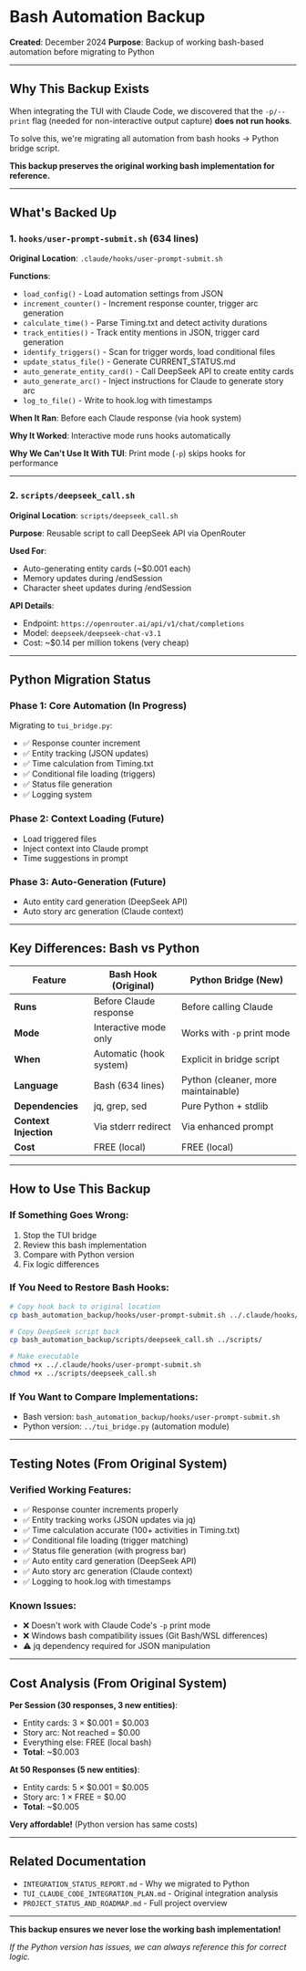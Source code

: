 # Bash Automation Backup

**Created**: December 2024
**Purpose**: Backup of working bash-based automation before migrating to Python

---

## Why This Backup Exists

When integrating the TUI with Claude Code, we discovered that the `-p/--print` flag (needed for non-interactive output capture) **does not run hooks**.

To solve this, we're migrating all automation from bash hooks → Python bridge script.

**This backup preserves the original working bash implementation for reference.**

---

## What's Backed Up

### 1. `hooks/user-prompt-submit.sh` (634 lines)

**Original Location**: `.claude/hooks/user-prompt-submit.sh`

**Functions**:
- `load_config()` - Load automation settings from JSON
- `increment_counter()` - Increment response counter, trigger arc generation
- `calculate_time()` - Parse Timing.txt and detect activity durations
- `track_entities()` - Track entity mentions in JSON, trigger card generation
- `identify_triggers()` - Scan for trigger words, load conditional files
- `update_status_file()` - Generate CURRENT_STATUS.md
- `auto_generate_entity_card()` - Call DeepSeek API to create entity cards
- `auto_generate_arc()` - Inject instructions for Claude to generate story arc
- `log_to_file()` - Write to hook.log with timestamps

**When It Ran**: Before each Claude response (via hook system)

**Why It Worked**: Interactive mode runs hooks automatically

**Why We Can't Use It With TUI**: Print mode (`-p`) skips hooks for performance

---

### 2. `scripts/deepseek_call.sh`

**Original Location**: `scripts/deepseek_call.sh`

**Purpose**: Reusable script to call DeepSeek API via OpenRouter

**Used For**:
- Auto-generating entity cards (~$0.001 each)
- Memory updates during /endSession
- Character sheet updates during /endSession

**API Details**:
- Endpoint: `https://openrouter.ai/api/v1/chat/completions`
- Model: `deepseek/deepseek-chat-v3.1`
- Cost: ~$0.14 per million tokens (very cheap)

---

## Python Migration Status

### Phase 1: Core Automation (In Progress)
Migrating to `tui_bridge.py`:
- ✅ Response counter increment
- ✅ Entity tracking (JSON updates)
- ✅ Time calculation from Timing.txt
- ✅ Conditional file loading (triggers)
- ✅ Status file generation
- ✅ Logging system

### Phase 2: Context Loading (Future)
- Load triggered files
- Inject context into Claude prompt
- Time suggestions in prompt

### Phase 3: Auto-Generation (Future)
- Auto entity card generation (DeepSeek API)
- Auto story arc generation (Claude context)

---

## Key Differences: Bash vs Python

| Feature | Bash Hook (Original) | Python Bridge (New) |
|---------|---------------------|---------------------|
| **Runs** | Before Claude response | Before calling Claude |
| **Mode** | Interactive mode only | Works with `-p` print mode |
| **When** | Automatic (hook system) | Explicit in bridge script |
| **Language** | Bash (634 lines) | Python (cleaner, more maintainable) |
| **Dependencies** | jq, grep, sed | Pure Python + stdlib |
| **Context Injection** | Via stderr redirect | Via enhanced prompt |
| **Cost** | FREE (local) | FREE (local) |

---

## How to Use This Backup

### If Something Goes Wrong:
1. Stop the TUI bridge
2. Review this bash implementation
3. Compare with Python version
4. Fix logic differences

### If You Need to Restore Bash Hooks:
```bash
# Copy hook back to original location
cp bash_automation_backup/hooks/user-prompt-submit.sh ../.claude/hooks/

# Copy DeepSeek script back
cp bash_automation_backup/scripts/deepseek_call.sh ../scripts/

# Make executable
chmod +x ../.claude/hooks/user-prompt-submit.sh
chmod +x ../scripts/deepseek_call.sh
```

### If You Want to Compare Implementations:
- Bash version: `bash_automation_backup/hooks/user-prompt-submit.sh`
- Python version: `../tui_bridge.py` (automation module)

---

## Testing Notes (From Original System)

### Verified Working Features:
- ✅ Response counter increments properly
- ✅ Entity tracking works (JSON updates via jq)
- ✅ Time calculation accurate (100+ activities in Timing.txt)
- ✅ Conditional file loading (trigger matching)
- ✅ Status file generation (with progress bar)
- ✅ Auto entity card generation (DeepSeek API)
- ✅ Auto story arc generation (Claude context)
- ✅ Logging to hook.log with timestamps

### Known Issues:
- ❌ Doesn't work with Claude Code's `-p` print mode
- ❌ Windows bash compatibility issues (Git Bash/WSL differences)
- ⚠️ jq dependency required for JSON manipulation

---

## Cost Analysis (From Original System)

**Per Session (30 responses, 3 new entities)**:
- Entity cards: 3 × $0.001 = $0.003
- Story arc: Not reached = $0.00
- Everything else: FREE (local bash)
- **Total**: ~$0.003

**At 50 Responses (5 new entities)**:
- Entity cards: 5 × $0.001 = $0.005
- Story arc: 1 × FREE = $0.00
- **Total**: ~$0.005

**Very affordable!** (Python version has same costs)

---

## Related Documentation

- `INTEGRATION_STATUS_REPORT.md` - Why we migrated to Python
- `TUI_CLAUDE_CODE_INTEGRATION_PLAN.md` - Original integration analysis
- `PROJECT_STATUS_AND_ROADMAP.md` - Full project overview

---

**This backup ensures we never lose the working bash implementation!**

*If the Python version has issues, we can always reference this for correct logic.*

